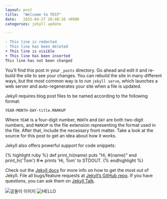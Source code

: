 ```yaml
---
layout: post
title:  "Welcome to TEST"
date:   2025-04-27 20:48:16 +0900
categories: jekyll update

---
```


```diff
- This line is redacted
- This line has been deleted
+ This line is visible
+ This line has been inserted
This line has not been changed
```

You’ll find this post in your `_posts` directory. Go ahead and edit it and re-build the site to see your changes. You can rebuild the site in many different ways, but the most common way is to run `jekyll serve`, which launches a web server and auto-regenerates your site when a file is updated.

Jekyll requires blog post files to be named according to the following format:

`YEAR-MONTH-DAY-title.MARKUP`

Where `YEAR` is a four-digit number, `MONTH` and `DAY` are both two-digit numbers, and `MARKUP` is the file extension representing the format used in the file. After that, include the necessary front matter. Take a look at the source for this post to get an idea about how it works.

Jekyll also offers powerful support for code snippets:

{% highlight ruby %}
def print_hi(name)
  puts "Hi, #{name}"
end
print_hi('Tom')
#=> prints 'Hi, Tom' to STDOUT.
{% endhighlight %}

Check out the [Jekyll docs][jekyll-docs] for more info on how to get the most out of Jekyll. File all bugs/feature requests at [Jekyll’s GitHub repo][jekyll-gh]. If you have questions, you can ask them on [Jekyll Talk][jekyll-talk].



![곰돌이 이미지](https://www.mokpo.ac.kr/sites/www/atchmnfl_mngr/imageSlide/9/temp_1736239241132100.jpg)
![HELLO][img]


[jekyll-docs]: https://jekyllrb.com/docs/home
[jekyll-gh]:   https://github.com/jekyll/jekyll
[jekyll-talk]: https://talk.jekyllrb.com/
[img]: https://www.mokpo.ac.kr/sites/www/atchmnfl_mngr/imageSlide/9/temp_1736239241132100.jpg
